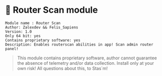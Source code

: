 # 🔎 Router Scan module
```
Module name : Router Scan
Author: Zalexdev && Felis_Sapiens
Version: 1.0 
Only 64 bit: yes
Сontains proprietary software: yes
Description: Enables routerscan abilities in app! Scan admin router panel!
```

> This module contains proprietary software, author cannot guarantee the absence of telemetry and/or data collection. Install only at your own risk! All questions about this, to Stas`m!
